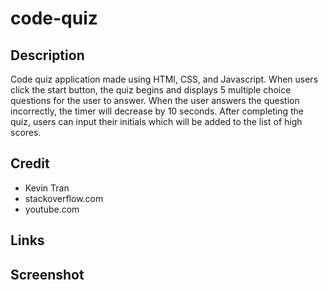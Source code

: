 # code-quiz

## Description 
Code quiz application made using HTMl, CSS, and Javascript. When users click the start button, the quiz begins and displays 5 multiple choice questions for the user to answer. When the user answers the question incorrectly, the timer will decrease by 10 seconds. After completing the quiz, users can input their initials which will be added to the list of high scores.

## Credit 
- Kevin Tran 
- stackoverflow.com
- youtube.com

## Links

## Screenshot